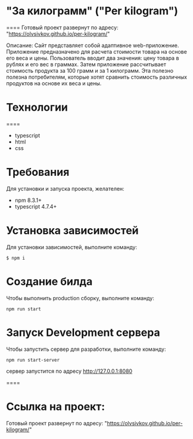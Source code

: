 
# "За килограмм" ("Per kilogram")
====
Готовый проект развернут по адресу: "https://olvsivkov.github.io/per-kilogram/"

Описание: Сайт представляет собой адаптивное web-приложение. Приложение предназначено для расчета стоимости товара на основе его веса и цены. Пользователь вводит два значения: цену товара в рублях и его вес в граммах. Затем приложение рассчитывает стоимость продукта за 100 грамм и за 1 килограмм. Эта полезно полезна потребителям, которые хотят сравнить стоимость различных продуктов на основе их веса и цены. 

# Технологии
====
* typescript
* html
* css

# Требования
Для установки и запуска проекта, желателен:
* npm 8.3.1+
* typescript 4.7.4+

# Установка зависимостей
Для установки зависимостей, выполните команду:

`$ npm i`

# Создание билда
Чтобы выполнить production сборку, выполните команду:

`npm run start`

# Запуск Development сервера
Чтобы запустить сервер для разработки, выполните команду:

`npm run start-server`

сервер запустится по адресу http://127.0.0.1:8080

====

# Ссылка на проект:

Готовый проект развернут по адресу: "https://olvsivkov.github.io/per-kilogram/"
